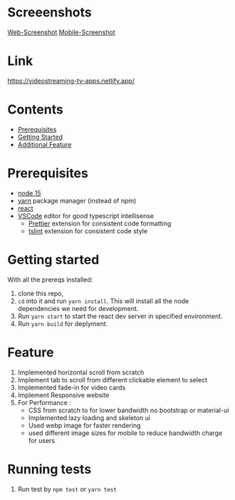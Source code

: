 # Screeenshots

[Web-Screenshot](Piyush-Ranjan-Mishra.github.com/VideoStreaming/screenshots/web.png?raw=true "Web-Screenshot")
[Mobile-Screenshot](Piyush-Ranjan-Mishra.github.com/VideoStreaming/screenshots/mobile.png?raw=true "Mobile Responsive")

# Link

https://videostreaming-tv-apps.netlify.app/

# Contents

- [Prerequisites](#prerequisites)
- [Getting Started](#getting-started)
- [Additional Feature](#feature)

# Prerequisites

- [node 15](https://nodejs.org/en/download/)
- [yarn](https://yarnpkg.com/en/docs/install) package manager (instead of npm)
- [react](https://reactjs.org/)
- [VSCode](https://code.visualstudio.com/download) editor for good typescript intellisense
  - [Prettier](https://marketplace.visualstudio.com/items?itemName=esbenp.prettier-vscode) extension for consistent code formatting
  - [tslint](https://marketplace.visualstudio.com/items?itemName=eg2.tslint) extension for consistent code style

# Getting started

With all the prereqs installed:

1.  clone this repo,
2.  `cd` into it and run `yarn install`. This will install all the node dependencies we need for development.
3.  Run `yarn start` to start the react dev server in specified environment.
4.  Run `yarn build` for deplyment.

# Feature

1. Implemented horizontal scroll from scratch
2. Implement tab to scroll from different clickable element to select
3. Implemented fade-in for video cards
4. Implement Responsive website
5. For Performance :
   - CSS from scratch to for lower bandwidth no bootstrap or material-ui
   - Implemented lazy loading and skeleton ui
   - Used webp image for faster rendering
   - used different image sizes for mobile to reduce bandwidth charge for users

# Running tests

1. Run test by `npm test` or `yarn test`
